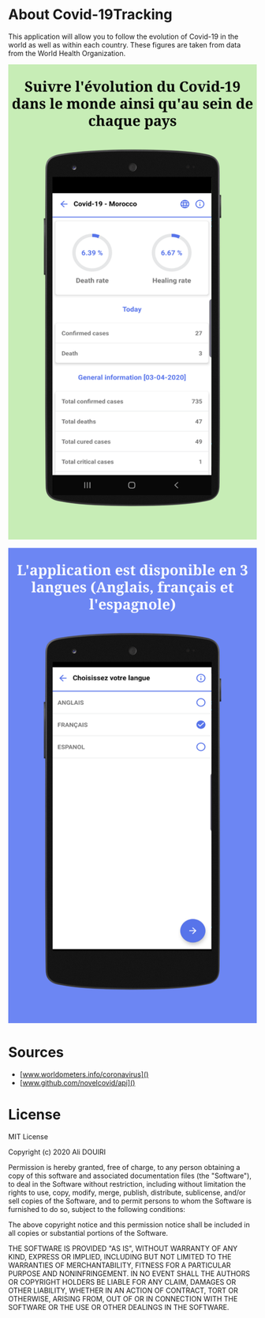 # About Covid-19Tracking

This application will allow you to follow the evolution of Covid-19 in the world as well as within each country. These figures are taken from data from the World Health Organization.

![](media/screen_covid19_data.png)

![](media/screen_covid19_choose_language.png)

# Sources

- [www.worldometers.info/coronavirus]()
- [www.github.com/novelcovid/api]()

# License

MIT License

Copyright (c) 2020 Ali DOUIRI

Permission is hereby granted, free of charge, to any person obtaining a copy
of this software and associated documentation files (the "Software"), to deal
in the Software without restriction, including without limitation the rights
to use, copy, modify, merge, publish, distribute, sublicense, and/or sell
copies of the Software, and to permit persons to whom the Software is
furnished to do so, subject to the following conditions:

The above copyright notice and this permission notice shall be included in all
copies or substantial portions of the Software.

THE SOFTWARE IS PROVIDED "AS IS", WITHOUT WARRANTY OF ANY KIND, EXPRESS OR
IMPLIED, INCLUDING BUT NOT LIMITED TO THE WARRANTIES OF MERCHANTABILITY,
FITNESS FOR A PARTICULAR PURPOSE AND NONINFRINGEMENT. IN NO EVENT SHALL THE
AUTHORS OR COPYRIGHT HOLDERS BE LIABLE FOR ANY CLAIM, DAMAGES OR OTHER
LIABILITY, WHETHER IN AN ACTION OF CONTRACT, TORT OR OTHERWISE, ARISING FROM,
OUT OF OR IN CONNECTION WITH THE SOFTWARE OR THE USE OR OTHER DEALINGS IN THE
SOFTWARE.
